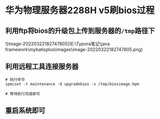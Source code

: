 # 华为物理服务器2288H v5刷bios过程

## 利用ftp将bios的升级包上传到服务器的`/tmp`路径下

![image-20220322182747805](E:\Typora笔记\java framework\mybatisplus\images\image-20220322182747805.png)

## 利用远程工具连接服务器

```shell
# 执行命令
ipmcset -t maintenance -d upgradebios -v /tmp/biosimage.hpm

# 等待执行完成即可
```

## 重启系统即可

